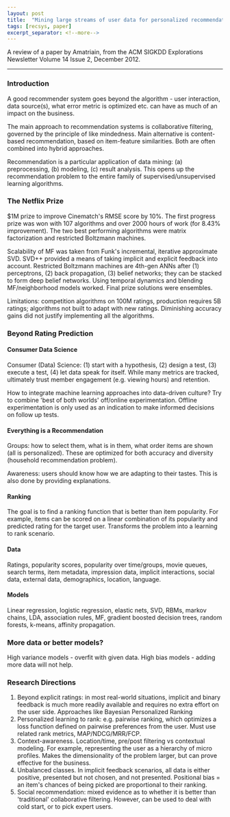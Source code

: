 ```yaml
---
layout: post
title:  "Mining large streams of user data for personalized recommendations"
tags: [recsys, paper]
excerpt_separator: <!--more-->
---
```


A review of a paper by Amatriain, from the ACM SIGKDD Explorations Newsletter Volume 14 Issue 2, December 2012. 

<!--more-->
<hr />

### Introduction

A good recommender system goes beyond the algorithm - user interaction, data source(s), what error metric is optimized etc. can have as much of an impact on the business.

The main approach to recommendation systems is collaborative filtering, governed by the principle of like mindedness. Main alternative is content-based recommendation, based on item-feature similarities. Both are often combined into hybrid approaches.

Recommendation is a particular application of data mining: (a) preprocessing, (b) modeling, (c) result analysis. This opens up the recommendation problem to the entire family of supervised/unsupervised learning algorithms.

### The Netflix Prize

$1M prize to improve Cinematch's RMSE score by 10%. The first progress prize was won with 107 algorithms and over 2000 hours of work (for 8.43% improvement). The two best performing algorithms were matrix factorization and restricted Boltzmann machines. 

Scalability of MF was taken from Funk's incremental, iterative approximate SVD. SVD++ provided a means of taking implicit and explicit feedback into account. Restricted Boltzmann machines are 4th-gen ANNs after (1) perceptrons, (2) back propagation, (3) belief networks; they can be stacked to form deep belief networks. Using temporal dynamics and blending MF/neighborhood models worked. Final prize solutions were ensembles.

Limitations: competition algorithms on 100M ratings, production requires 5B ratings; algorithms not built to adapt with new ratings. Diminishing accuracy gains did not justify implementing all the algorithms.

### Beyond Rating Prediction

#### Consumer Data Science

Consumer (Data) Science: (1) start with a hypothesis, (2) design a test, (3) execute a test, (4) let data speak for itself. While many metrics are tracked, ultimately trust member engagement (e.g. viewing hours) and retention.

How to integrate machine learning approaches into data-driven culture? Try to combine 'best of both worlds' off/online experimentation. Offline experimentation is only used as an indication to make informed decisions on follow up tests.

#### Everything is a Recommendation

Groups: how to select them, what is in them, what order items are shown (all is personalized). These are optimized for both accuracy and diversity (household recommendation problem).

Awareness: users should know how we are adapting to their tastes. This is also done by providing explanations.

#### Ranking

The goal is to find a ranking function that is better than item popularity. For example, items can be scored on a linear combination of its popularity and predicted rating for the target user. Transforms the problem into a learning to rank scenario.

#### Data

Ratings, popularity scores, popularity over time/groups, movie queues, search terms, item metadata, impression data, implicit interactions, social data, external data, demographics, location, language.

#### Models

Linear regression, logistic regression, elastic nets, SVD, RBMs, markov chains, LDA, association rules, MF, gradient boosted decision trees, random forests, k-means, affinity propagation.

### More data or better models?

High variance models - overfit with given data. High bias models - adding more data will not help. 

### Research Directions

1. Beyond explicit ratings: in most real-world situations, implicit and binary feedback is much more readily available and requires no extra effort on the user side. Approaches like Bayesian Personalized Ranking 
2. Personalized learning to rank: e.g. pairwise ranking, which optimizes a loss function defined on pairwise preferences from the user. Must use related rank metrics, MAP/NDCG/MRR/FCP.
3. Context-awareness. Location/time, pre/post filtering vs contextual modeling. For example, representing the user as a hierarchy of micro profiles. Makes the dimensionality of the problem larger, but can prove effective for the business.
4. Unbalanced classes. In implicit feedback scenarios, all data is either positive, presented but not chosen, and not presented. Positional bias = an item's chances of being picked are proportional to their ranking.
5. Social recommendation: mixed evidence as to whether it is better than 'traditional' collaborative filtering. However, can be used to deal with cold start, or to pick expert users.

